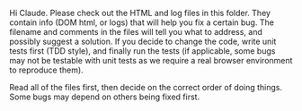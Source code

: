 Hi Claude. Please check out the HTML and log files in this folder.
They contain info (DOM html, or logs) that will help you fix a certain bug.
The filename and comments in the files will tell you what to address, and possibly suggest a solution.
If you decide to change the code, write unit tests first (TDD style), and finally run the tests (if applicable, some bugs may not be testable with unit tests as we require a real browser environment to reproduce them).
 
Read all of the files first, then decide on the correct order of doing things. Some bugs may depend on others being fixed first.
